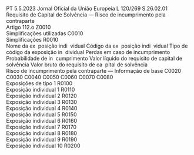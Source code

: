 PT  5.5.2023 Jornal Oficial da União Europeia L 120/269
 S.26.02.01  
Requisito de Capital de Solvência — Risco de incumprimento pela contraparte  
Artigo 112.o Z0010  
Simplificações utilizadas  C0010  
Simplificações  R0010  
Nome da ex ­
posição indi ­
vidual  Código da ex ­
posição indi ­
vidual  Tipo de código 
da exposição in ­
dividual  Perdas em caso de 
incumprimento  Probabilidade de in ­
cumprimento  Valor líquido 
do requisito 
de capital de 
solvência  Valor bruto do 
requisito de ca ­
pital de solvência  
Risco de incumprimento pela contraparte — Informação 
de base  C0020  C0030  C0040  C0050  C0060  C0070  C0080  
Exposições de tipo 1  R0100  
Exposição individual 1  R0110  
Exposição individual 2  R0120  
Exposição individual 3  R0130  
Exposição individual 4  R0140  
Exposição individual 5  R0150  
Exposição individual 6  R0160  
Exposição individual 7  R0170  
Exposição individual 8  R0180  
Exposição individual 9  R0190  
Exposição individual 10  R0200